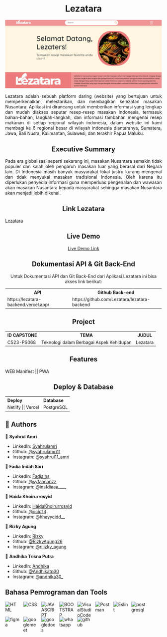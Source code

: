 
<h1 align="center">  Lezatara </h1>

 ![img 3](src/asset/beranda.png)
<div align="center" style="text-align: justify">
  <p>Lezatara adalah sebuah platform daring (website) yang bertujuan untuk memperkenalkan, melestarikan, dan membagikan kelezatan masakan Nusantara. Aplikasi ini dirancang untuk memberikan informasi yang lengkap dan mudah diakses seputar resep-resep masakan Indonesia, termasuk bahan-bahan, langkah-langkah, dan informasi tambahan mengenai resep makanan di setiap regional wilayah indonesia, dalam website ini kami membagi ke 6 regional besar di wilayah indonesia diantaranya, Sumatera, Jawa, Bali Nusra, Kalimantan, Sulawesi, dan terakhir Papua Maluku.</p>
</div>

<h2 align="center"> Executive Summary </h2>
<div align="center" style="text-align: justify">
  Pada era globalisasi seperti sekarang ini, masakan Nusantara semakin tidak populer dan kalah oleh pengaruh masakan luar yang berasal dari Negara lain. Di Indonesia masih banyak masyarakat lokal justru kurang mengenal dan tidak menyukai masakan tradisional Indonesia. Oleh karena itu diperlukan penyedia informasi guna memperluas pengenalan dan wawasan akan masakan Nusantara kepada masyarakat sehingga masakan Nusantara akan menjadi lebih dikenal.
</div>

<h2 align="center">Link Lezatara</h2>

<div>
 <a href="https://lezatara.netlify.app/" text-align="center" target="_blank">Lezatara</a>
</div>

<h2 align="center">Live Demo </h2>

<div align="center">
<a href="https://google.com" text-align="center">Live Demo Link</a>
</div>

<h2 align="center"> Dokumentasi API & Git Back-End </h2>

<div align="center" text-align=" left" >
 
  Untuk Dokumentasi API dan Git Back-End dari Aplikasi Lezatara ini bisa akses link berikut: <br>
 
 
   <table>
    <tr>
      <th> API </th>
      <th> Github Back-end </th>
    </tr>
    <tr>
     <td> https://lezatara-backend.vercel.app/   </td>
     <td> https://github.com/Lezatara/lezatara-backend   </td>
    </tr>
  </table>
       
  
 
 </div>



<h2 align="center"> Project </h2>


<div align="center" text-align=" left" >

  <table>
    <tr>
      <th> ID CAPSTONE </th>
      <th> TEMA </th>
      <th> JUDUL </th>
    </tr>
    <tr>
     <td>  C523-PS068 </td>
     <td>  Teknologi dalam Berbagai Aspek Kehidupan </td>
     <td>  Lezatara </td>
    </tr>
  </table>

 </div>



<h2 align="center"> Features </h2>

<div align="center" style="text-align: justify">
  WEB Manifest || PWA 
</div> 

<h2 align="center"> Deploy & Database </h2>

<div align="center" style="text-align: justify">
  <table>
    <tr>
      <th> Deploy </th>
      <th> Database </th>
    </tr>
    <tr>
     <td>   Netlify || Vercel   </td>
     <td>  PostgreSQL  </td>
    </tr>
  </table>
</div>                  

## 👥 Authors <a name="authors"></a>

👤 **Syahrul Amri**

- LinkedIn: [Syahrulamri](https://www.linkedin.com/in/syahrul-amri-1b8338197/)
- Github: [@syahrulamri11](https://github.com/syahrulamri11)
- Instagram: [@syahrul11_amri](https://www.instagram.com/syahrul11_amri/)

👤 **Fadia Indah Sari**

- LinkedIn: [FadiaIns](https://www.linkedin.com/in/fadia-indah-sari-23007427a)
- Github: [@syfaacanzz](https://github.com/syfaacanzz)
- Instagram: [@insfdiaaa____](https://www.instagram.com/insfdiaaa____/)


👤 **Haida Khoirurrosyid**

- LinkedIn: [HaidaKhoirurrosyid](https://www.linkedin.com/in/haidakhoirurrosyid/)
- Github: [@ocid13](https://github.com/ocid13)
- Instagram: [@hhayycidd__](https://www.instagram.com/hhayycidd__/)

👤 **Rizky Agung**

- LinkedIn: [Rizky](https://www.linkedin.com/in/rizky-agung-a2946a288)
- Github: [@RizkyAgung26](https://github.com/RizkyAgung26)
- Instagram: [@riiizky_agung](https://www.instagram.com/riiizky_agung/)

👤 **Andhika Trisna Putra**

- LinkedIn: [Andhika](https://www.linkedin.com/in/andhika-trisna-645523194/)
- Github: [@Andhikatp30](https://github.com/Andhikatp30)
- Instagram: [@andhika30_](https://www.instagram.com/andhika30_/)

## Bahasa Pemrograman dan Tools

[<img align="left" alt="HTML" width="48px" height="48" src="https://img.icons8.com/color/48/html-5--v1.png" style="padding-right:10px;" />][webdev]
[<img align="left" alt="CSS" width="48px" height="48" src="https://img.icons8.com/plasticine/48/css3.png" style="padding-right:10px;" />][webdev]
[<img align="left" alt="JAVASCRIPT" width="48px" height="48" src="https://img.icons8.com/color/48/javascript--v1.png" style="padding-right:10px;" />][webdev]
[<img align="left" alt="BOOTSTRAP" width="48px" height="48" src="https://img.icons8.com/color/48/bootstrap.png" style="padding-right:10px;" />][webdev]
[<img align="left" alt="VisualStudioCode" width="48px"  height="48" src="https://img.icons8.com/color/48/visual-studio-code-2019.png" style="padding-right:10px;" />][webdev]
[<img align="left" alt="Postman" width="48px" height="48" src="https://img.icons8.com/external-tal-revivo-color-tal-revivo/48/external-postman-is-the-only-complete-api-development-environment-logo-color-tal-revivo.png" style="padding-right:10px;" />][webdev]
[<img align="left" alt="Eslint" width="48px" height="48" src="https://img.icons8.com/fluency/48/node-js.png" style="padding-right:10px;" />][webdev]
[<img align="left" alt="postgresql" width="48px" height="48" src="https://img.icons8.com/plasticine/48/postgreesql.png" alt="postgreesql" style="padding-right:10px;"/>][webdev]
[<img align="left" alt="figma" width="48px" height="48" src="https://img.icons8.com/color/48/000000/figma.png" alt="figma" style="padding-right:10px;"/>][webdev]
[<img align="left" alt="googlemeet" width="48px" height="48" src="https://img.icons8.com/color/48/000000/google-meet.png" alt="googlemeet" style="padding-right:10px;"/>][webdev]

[<img align="left" alt="googledocs" width="48px" height="48" src="https://img.icons8.com/color/48/000000/google-docs.png" alt="googledocs" style="padding-right:10px;"/>][webdev]

[<img align="left" alt="whatsapp" width="48px" height="48" src="https://img.icons8.com/color/48/000000/whatsapp.png" alt="whatsapp" style="padding-right:10px;"/>][webdev]

[<img align="left" alt="github" width="48px" height="48" src="https://img.icons8.com/color/48/000000/github.png" alt="github" style="padding-right:10px;"/>][webdev]
<br />
<br />

[webdev]: https://github.com/Lezatara/Lezatara
